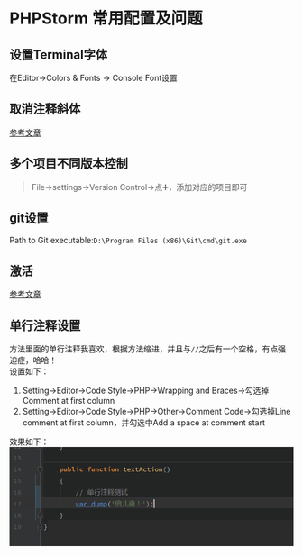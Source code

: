 # PHPStorm 常用配置及问题

## 设置Terminal字体
在Editor->Colors & Fonts -> Console Font设置

## 取消注释斜体
[参考文章](http://www.cnblogs.com/pthlp/p/6440556.html)

## 多个项目不同版本控制
> File->settings->Version Control->点➕，添加对应的项目即可

## git设置
Path to Git executable:`D:\Program Files (x86)\Git\cmd\git.exe`

## 激活
[参考文章](http://blog.csdn.net/hywerr/article/details/72084061)

## 单行注释设置
方法里面的单行注释我喜欢，根据方法缩进，并且与`//`之后有一个空格，有点强迫症，哈哈！  
设置如下：
1. Setting->Editor->Code Style->PHP->Wrapping and Braces->勾选掉Comment at first column
2. Setting->Editor->Code Style->PHP->Other->Comment Code->勾选掉Line comment at first column，并勾选中Add a space at comment start

效果如下：  
![单行注释效果](https://github.com/klauspeng/notes/raw/master/img/phpstorm_comment.png)

